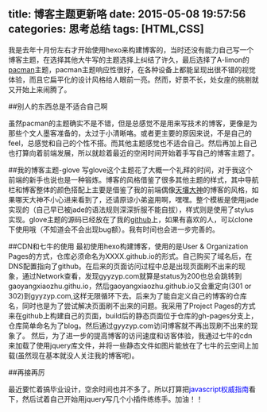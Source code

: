 title: 博客主题更新咯
date: 2015-05-08 19:57:56
categories:  思考总结
tags: [HTML,CSS]
---

我是去年十月份左右才开始使用hexo来构建博客的，当时还没有能力自己写一个博客主题，在选择其他大牛写的主题选择上纠结了许久，最后选择了A-limon的[pacman](https://github.com/A-limon/pacman)主题，pacman主题响应性很好，在各种设备上都能呈现出很不错的视觉体验，而且它扁平化的设计风格给人眼前一亮。然而，好景不长，处女座的挑剔就又开始上来闹腾了。

##别人的东西总是不适合自己啊

虽然pacman的主题确实不是不错，但是总感觉不是用来写技术的博客，更像是为那些个文人墨客准备的，太过于小清晰咯。或者更主要的原因来说，不是自己的feel，总感觉和自己的个性不搭。而其他主题感觉也不适合自己。然后再加上自己也打算向着前端发展，所以就趁着最近的空闲时间开始着手写自己的博客主题了。

##我的博客主题-glove
写glove这个主题花了大概一个礼拜的时间，对于我这个前端的新手也说也是一种锻炼。博客的风格借鉴了很多其他主题的样式，其中导航栏和博客整体的颜色搭配上主要是借鉴了我的前端偶像[天壤大神](http://lingyu.wang)的博客的风格，如果哪天大神不小心进来看到了，还请原谅小弟盗用啊，嘿嘿。整个模板是使用jade实现的（自己早已被jade的语法规则深深折服不能自拔），样式则是使用了stylus实现。glove主题的源码已经放在了我的[github](https://github.com/gaoyangxiaozhu/glove-theme)上，如果有喜欢的人，可以clone下使用哦（不知道会不会出现bug额）。我有时间也会进一步完善的。

##CDN和七牛的使用
最初使用hexo构建博客，使用的是User & Organization Pages的方式，仓库必须命名为XXXX.github.io的形式。自己购买了域名后，在DNS配置指向了github。在后来的页面访问过程中总是出现页面刷不出来的现象，通过Network查看，发现gyyzyp.com就算是status为200也总会跳转到gaoyangxiaozhu.githu.io，然后gaoyangxiaozhu.github.io又会重定向(301 or 302)到gyyzyp.com,这样无限循环下去。后来为了能自定义自己的博客的仓库名，同时也是为了尝试解决页面刷不出来的问题。我采用了Project Pages的方式来在github上构建自己的页面，build后的静态页面位于仓库的gh-pages分支上，仓库简单命名为了blog。然后通过gyyzyp.com访问博客就不再出现刷不出来的现象了。 然后，为了进一步的提高博客的访问速度和访客体验，我通过七牛的cdn来加载了使用jquery库文件，并将一些静态文件如图片能放在了七牛的云空间上加载(虽然现在基本就没人关注我的博客呢)。


##再接再厉

最近要忙着搞毕业设计，空余时间也并不多了。所以打算把<span style="color:blue;">javascript权威指南</span>看下，然后试着自己开始用jquery写几个小插件练练手。加油！！